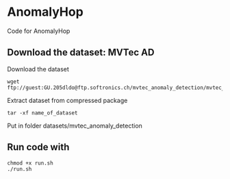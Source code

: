 # AnomalyHop
Code for AnomalyHop

## Download the dataset: MVTec AD

Download the dataset
```
wget ftp://guest:GU.205dldo@ftp.softronics.ch/mvtec_anomaly_detection/mvtec_anomaly_detection.tar.xz
```

Extract dataset from compressed package
```
tar -xf name_of_dataset
```

Put in folder datasets/mvtec_anomaly_detection


## Run code with

```
chmod +x run.sh
./run.sh
```

